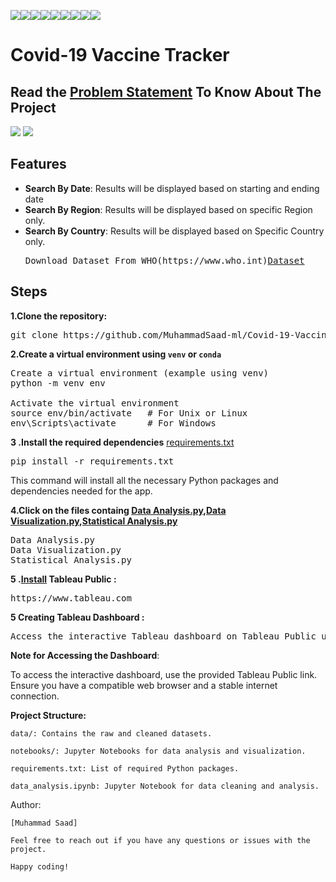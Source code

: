 <img src="https://img.shields.io/badge/Data Speaks-coral"><img src="https://img.shields.io/badge/Build_With-Tableau-magenta"><img src="https://img.shields.io/badge/Python-pink"><img src="https://img.shields.io/badge/Covid19 Vaccine Tracker-silver"><img src="https://img.shields.io/badge/VsCode-teal"><img src="https://img.shields.io/badge/Data Analysis-darkblue"><img src="https://img.shields.io/badge/Dashboard-gold"><img src="https://img.shields.io/badge/Data Cleaning-beige"><img src="https://img.shields.io/badge/Big Data-purple">

# Covid-19 Vaccine Tracker

## Read the  <a href="">Problem Statement</a> To Know About The Project
<img src="https://i.imgur.com/63JSZsK.png">
 <img src="https://i.imgur.com/ciFuNMn.png">





## Features

- **Search By Date**: Results will be displayed based on starting and ending date 
- **Search By Region**: Results will be displayed based on specific Region only.
- **Search By Country**: Results will be displayed based on Specific Country only.
  <pre>
  Download Dataset From WHO(https://www.who.int)<a href="../../../Downloads/owid-covid-data.csv">Dataset</a> 
</pre>

## Steps
**1.Clone the repository:**
<pre>
git clone https://github.com/MuhammadSaad-ml/Covid-19-Vaccine-Tracker
</pre>
**2.Create a virtual environment using `venv` or `conda`**
   
<pre>
Create a virtual environment (example using venv)
python -m venv env

Activate the virtual environment
source env/bin/activate   # For Unix or Linux
env\Scripts\activate      # For Windows
</pre>
**3 .Install the required dependencies**
   <a href="">requirements.txt</a>
<pre>
pip install -r requirements.txt
</pre>

This command will install all the necessary Python packages and dependencies needed for the app.

**4.Click on the files containg  <a href="">Data Analysis.py</a>,<a href="">Data Visualization.py</a>,<a href="">Statistical Analysis.py</a>**
<pre>
Data Analysis.py
Data Visualization.py
Statistical Analysis.py
</pre>
**5 .<a href="">Install</a> Tableau Public :**
<pre>
https://www.tableau.com
</pre>
**5 Creating Tableau Dashboard :**
<pre>
Access the interactive Tableau dashboard on Tableau Public using the following link: <a href="">COVID-19 Vaccine Tracker Dashboard.</a>
</pre>

**Note for Accessing the Dashboard**:

To access the interactive dashboard, use the provided Tableau Public link. Ensure you have a compatible web browser and a stable internet connection.

**Project Structure:**
```
data/: Contains the raw and cleaned datasets.

notebooks/: Jupyter Notebooks for data analysis and visualization.

requirements.txt: List of required Python packages.

data_analysis.ipynb: Jupyter Notebook for data cleaning and analysis.
```
Author:
```
[Muhammad Saad]

Feel free to reach out if you have any questions or issues with the project.

Happy coding!
```